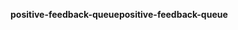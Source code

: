 <span data-ttu-id="23aa1-101">**positive-feedback-queue**</span><span class="sxs-lookup"><span data-stu-id="23aa1-101">**positive-feedback-queue**</span></span>